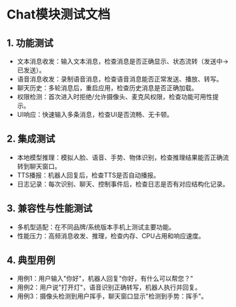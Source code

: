 # Chat模块测试文档

## 1. 功能测试
- 文本消息收发：输入文本消息，检查消息是否正确显示、状态流转（发送中→已发送）。
- 语音消息收发：录制语音消息，检查语音消息能否正常发送、播放、转写。
- 聊天历史：多轮消息后，重启应用，检查历史消息是否正确加载。
- 权限检测：首次进入时拒绝/允许摄像头、麦克风权限，检查功能可用性提示。
- UI响应：快速输入多条消息，检查UI是否流畅、无卡顿。

## 2. 集成测试
- 本地模型推理：模拟人脸、语音、手势、物体识别，检查推理结果能否正确流转到聊天窗口。
- TTS播报：机器人回复后，检查TTS是否自动播报。
- 日志记录：每次识别、聊天、控制事件后，检查日志是否有对应结构化记录。

## 3. 兼容性与性能测试
- 多机型适配：在不同品牌/系统版本手机上测试主要功能。
- 性能压力：高频消息收发、推理，检查内存、CPU占用和响应速度。

## 4. 典型用例
- 用例1：用户输入"你好"，机器人回复"你好，有什么可以帮您？"
- 用例2：用户说"打开灯"，语音识别正确转写，机器人执行并回复。
- 用例3：摄像头检测到用户挥手，聊天窗口显示"检测到手势：挥手"。 